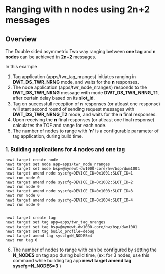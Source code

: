 # Ranging with n nodes using 2n+2 messages

## Overview

The Double sided asymmetric Two way ranging between **one tag** and **n nodes** can be achieved in **2n+2** messages.

In this example
1. Tag application (apps/twr_tag_nranges) initiates ranging in **DWT_DS_TWR_NRNG** mode, and waits for the **n** responses.
2. The node application (apps/twr_node_nranges) responds to the **DWT_DS_TWR_NRNG** message with mode **DWT_DS_TWR_NRNG_T1**, after certain delay based on its **slot_id**.
3. Tag on successfull reception of **n** responses (or atleast one response) will start second round of sending request messages with **DWT_DS_TWR_NRNG_T2** mode, and waits for the **n** final responses.
4. Upon receiving the **n** final responses (or atleast one final response) calculates the TOF and range for each node.
5. The number of nodes to range with **'n'** is a configurable parameter of tag application, during build time.

### 1. Building applications for 4 nodes and one tag
```no-highlight
newt target create node
newt target set node app=apps/twr_node_nranges
newt target set node bsp=@mynewt-dw1000-core/hw/bsp/dwm1001
newt target amend node syscfg=DEVICE_ID=0x1001:SLOT_ID=1
newt run node 0
newt target amend node syscfg=DEVICE_ID=0x1002:SLOT_ID=2
newt run node 0
newt target amend node syscfg=DEVICE_ID=0x1003:SLOT_ID=3
newt run node 0
newt target amend node syscfg=DEVICE_ID=0x1004:SLOT_ID=4
newt run node 0


newt target create tag
newt target set tag app=apps/twr_tag_nranges
newt target set tag bsp=@mynewt-dw1000-core/hw/bsp/dwm1001
newt target set tag build_profile=debug
newt target amend tag syscfg=N_NODES=4
newt run tag 0

```

6. The number of nodes to range with can be configured by setting the **N_NODES** on tag app during build time,
   (ex: for 3 nodes, use this command while building tag app **newt target amend tag syscfg=N_NODES=3** )
